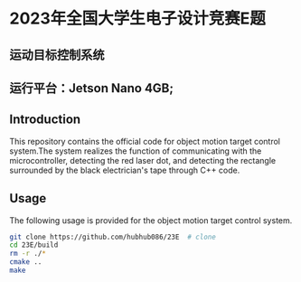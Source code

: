 # 2023年全国大学生电子设计竞赛E题
## 运动目标控制系统
## 运行平台：Jetson Nano 4GB;
## Introduction
This repository contains the official code for object motion target control system.The system realizes the function of communicating with the microcontroller, detecting the red laser dot, and detecting the rectangle surrounded by the black electrician's tape through C++ code.
## Usage
The following usage is provided for the object motion target control system.
   ```bash
   git clone https://github.com/hubhub086/23E  # clone
   cd 23E/build
   rm -r ./*
   cmake ..
   make
   ```
